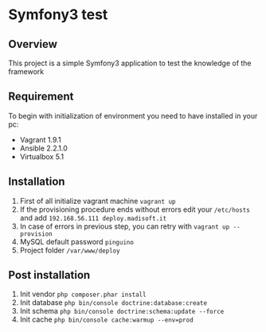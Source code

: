 # Symfony3 test

## Overview
This project is a simple Symfony3 application to test the knowledge of the framework


## Requirement

To begin with initialization of environment you need to have installed in your pc:

- Vagrant 1.9.1
- Ansible 2.2.1.0
- Virtualbox 5.1

## Installation

1. First of all initialize vagrant machine `vagrant up`
2. If the provisioning procedure ends without errors edit your `/etc/hosts` and add `192.168.56.111 deploy.madisoft.it`
3. In case of errors in previous step, you can retry with `vagrant up --provision`
4. MySQL default password `pinguino`
5. Project folder `/var/www/deploy`

## Post installation

1. Init vendor `php composer.phar install`
2. Init database `php bin/console doctrine:database:create`
3. Init schema `php bin/console doctrine:schema:update --force`
4. Init cache `php bin/console cache:warmup --env=prod`
